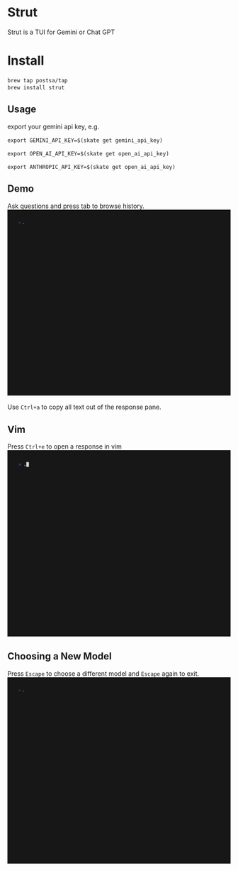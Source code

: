 # Strut
Strut is a TUI for Gemini or Chat GPT

# Install
```shell
brew tap postsa/tap
brew install strut
```

## Usage
export your gemini api key, e.g.

```shell
export GEMINI_API_KEY=$(skate get gemini_api_key)
```
```shell
export OPEN_AI_API_KEY=$(skate get open_ai_api_key)
```
```shell
export ANTHROPIC_API_KEY=$(skate get open_ai_api_key)
```

## Demo
Ask questions and press tab to browse history.
![Alt Text](demos/demo.gif)

Use `Ctrl+a` to copy all text out of the response pane.

## Vim
Press `Ctrl+e` to open a response in vim
![Alt Text](demos/vim.gif)

## Choosing a New Model
Press `Escape` to choose a different model and `Escape` again to exit.
![Alt Text](demos/choose.gif)